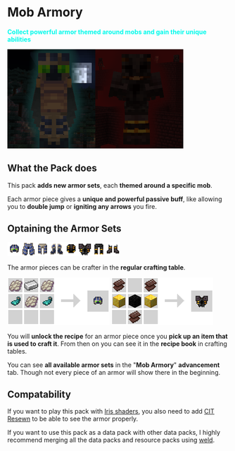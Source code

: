 # Mob Armory
<font color="#00faeb">**Collect powerful armor themed around mobs and gain their unique abilities**</font>

![Phatom Armor and Withered Bone Armor](images/armors.png)

## What the Pack does
This pack **adds new armor sets**, each **themed around a specific mob**.

Each armor piece gives a **unique and powerful passive buff**, like allowing you to **double jump** or **igniting any arrows** you fire.

## Optaining the Armor Sets

![Armor Items Icons](images/armor_icons.png)

The armor pieces can be crafter in the **regular crafting table**.

![Phantom Helmet Recipe](images/craft_phatom_helmet.png)
![Withered Bone Chestplate Recipe](images/craft_wither_skeleton_chestplate.png)

You will **unlock the recipe** for an armor piece once you **pick up an item that is used to craft it**.
From then on you can see it in the **recipe book** in crafting tables.

You can see **all available armor sets** in the "**Mob Armory**" **advancement** tab.
Though not every piece of an armor will show there in the beginning.

## Compatability
If you want to play this pack with [Iris shaders](https://modrinth.com/mod/iris), you also need to add [CIT Resewn](https://modrinth.com/mod/cit-resewn) to be able to see the armor properly.

If you want to use this pack as a data pack with other data packs, I highly recommend merging all the data packs and resource packs using [weld](https://weld.smithed.dev/).
